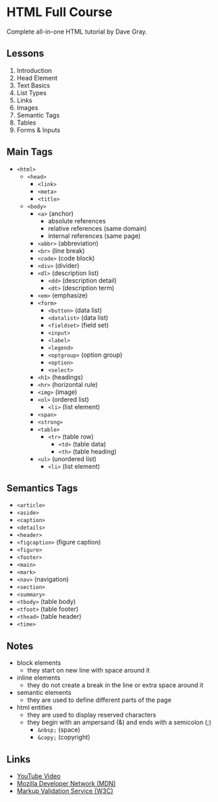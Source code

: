 # HTML Full Course

Complete all-in-one HTML tutorial by Dave Gray.  

## Lessons

1. Introduction
2. Head Element
3. Text Basics
4. List Types
5. Links
6. Images
7. Semantic Tags
8. Tables
9. Forms & Inputs

## Main Tags

- ```<html>```
	- ```<head>```
		- ```<link>```
		- ```<meta>```
		- ```<title>```
	- ```<body>```
		- ```<a>``` (anchor)
			- absolute references
			- relative references (same domain)
			- internal references (same page)
		- ```<abbr>``` (abbreviation)
		- ```<br>``` (line break)
		- ```<code>``` (code block) 
		- ```<div>``` (divider) 
		- ```<dl>``` (description list)
			- ```<dd>``` (description detail)
			- ```<dt>``` (description term)
		- ```<em>``` (emphasize)
		- ```<form>```
			- ```<button>``` (data list)
			- ```<datalist>``` (data list)
			- ```<fieldset>``` (field set)
			- ```<input>```
			- ```<label>```
			- ```<legend>``` 
			- ```<optgroup>``` (option group)
			- ```<option>```
			- ```<select>```
		- ```<h1>``` (headings)
		- ```<hr>``` (horizontal rule)
		- ```<img>``` (image)
		- ```<ol>``` (ordered list)
			- ```<li>``` (list element)
		- ```<span>```
		- ```<strong>```
		- ```<table>```
			- ```<tr>``` (table row)
				- ```<td>``` (table data)
				- ```<th>``` (table heading)
		- ```<ul>``` (unordered list)
			- ```<li>``` (list element)

## Semantics Tags

- ```<article>```
- ```<aside>```
- ```<caption>```
- ```<details>```
- ```<header>```
- ```<figcaption>``` (figure caption)
- ```<figure>```
- ```<footer>```
- ```<main>```
- ```<mark>```
- ```<nav>``` (navigation)
- ```<section>```
- ```<summary>```
- ```<tbody>``` (table body)
- ```<tfoot>``` (table footer)
- ```<thead>``` (table header)
- ```<time>```

## Notes

- block elements
	- they start on new line with space around it
- inline elements 
	- they do not create a break in the line or extra space around it
- semantic elements
	- they are used to define different parts of the page
- html entities
	- they are used to display reserved characters
	- they begin with an ampersand (&) and ends with a semicolon (;)
		- ```&nbsp;``` (space)
		- ```&copy;``` (copyright)

## Links

- [YouTube Video](https://youtu.be/mJgBOIoGihA)
- [Mozilla Developer Network (MDN)](https://developer.mozilla.org/en-US/)
- [Markup Validation Service (W3C)](https://validator.w3.org/)